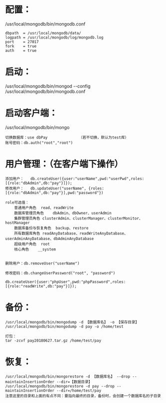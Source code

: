 配置：
===================================
/usr/local/mongodb/bin/mongodb.conf
```
dbpath  = /usr/local/mongodb/data/
logpath = /usr/local/mongodb/log/mongodb.log
port    = 27017
fork    = true
auth    = true
```

启动：
===============================
/usr/local/mongodb/bin/mongod --config /usr/local/mongodb/bin/mongodb.conf


启动客户端：
===============================
/usr/local/mongodb/bin/mongo
    
    切换数据库：use dbPay              （若不切换，默认为test库）
    账号密码：db.auth("root","root")



用户管理：（在客户端下操作）
==========================================
    
    添加用户：   db.createUser({user:"userName",pwd:"userPwd",roles:[{role:"dbAdmin",db:"pay"}]});
    修改用户：   db.updateUser("userName", {roles:[{role:"dbAdmin",db:"pay"}],pwd:"password"})

    role可选值：
        普通用户角色	read、readWrite
        数据库管理员角色	dbAdmin、dbOwner、userAdmin
        集群管理员角色	clusterAdmin、clusterManager、clusterMonitor、hostManager
        数据库备份与恢复角色	backup、restore
        所有数据库角色	readAnyDatabase、readWriteAnyDatabase、userAdminAnyDatabase、dbAdminAnyDatabase
        超级用户角色	root
        核心角色	__system
    
    
    删除用户：db.removeUser("userName")

    修改密码：db.changeUserPassword("root", "password")

    db.createUser({user:"phpUser",pwd:"phpPassword",roles:[{role:"readWrite",db:"pay"}]});

备份：
=======================
    /usr/local/mongodb/bin/mongodump -d 【数据库名】 -o 【保存目录】
    /usr/local/mongodb/bin/mongodump -d pay -o /home/test
    
    打包：
    tar -zcvf pay20180627.tar.gz /home/test/pay



恢复：
==============================
    /usr/local/mongodb/bin/mongorestore -d 【数据库名】 --drop --maintainInsertionOrder --dir=【数据目录】
    /usr/local/mongodb/bin/mongorestore -d pay --drop --maintainInsertionOrder --dir=/home/test/pay
    注意这里的目录和上面的有点不同：要指向最终的目录，备份时，会创建一个数据库名的子目录
    

 